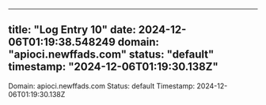 
---
title: "Log Entry 10"
date: 2024-12-06T01:19:38.548249
domain: "apioci.newffads.com"
status: "default"
timestamp: "2024-12-06T01:19:30.138Z"
---

Domain: apioci.newffads.com
Status: default
Timestamp: 2024-12-06T01:19:30.138Z
